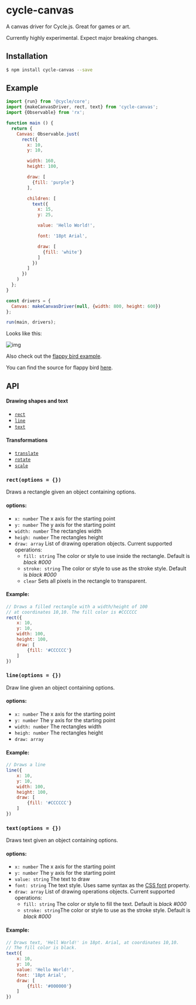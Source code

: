 # cycle-canvas
A canvas driver for Cycle.js. Great for games or art.

Currently highly experimental. Expect major breaking changes.

Installation
---

```bash
$ npm install cycle-canvas --save
```

Example
---

```js
import {run} from '@cycle/core';
import {makeCanvasDriver, rect, text} from 'cycle-canvas';
import {Observable} from 'rx';

function main () {
  return {
    Canvas: Observable.just(
      rect({
        x: 10,
        y: 10,

        width: 160,
        height: 100,

        draw: [
          {fill: 'purple'}
        ],

        children: [
          text({
            x: 15,
            y: 25,

            value: 'Hello World!',

            font: '18pt Arial',

            draw: [
              {fill: 'white'}
            ]
          })
        ]
      })
    )
  };
}

const drivers = {
  Canvas: makeCanvasDriver(null, {width: 800, height: 600})
};

run(main, drivers);
```

Looks like this:

![img](http://i.imgur.com/1LCZxrg.png)

Also check out the [flappy bird example](http://widdersh.in/cycle-canvas).

You can find the source for flappy bird [here](https://github.com/Widdershin/cycle-canvas/tree/master/examples/flappy-bird).

## API

#### Drawing shapes and text

- [`rect`](#rect)
- [`line`](#line)
- [`text`](#text)


#### Transformations
- [`translate`](#translate)
- [`rotate`](#rotate)
- [`scale`](#scale)

### <a id="rect"></a> `rect(options = {})`

Draws a rectangle given an object containing options.

#### options:

- `x: number` The x axis for the starting point
- `y: number` The y axis for the starting point
- `width: number` The rectangles width
- `heigh: number` The rectangles height
- `draw: array` List of drawing operation objects. Current supported operations:
	- `fill: string` The color or style to use inside the rectangle. Default is *black #000*
	- `stroke: string` The color or style to use as the stroke style. Default is *black #000*
	- `clear` Sets all pixels in the rectangle to transparent.

#### Example:
```js
// Draws a filled rectangle with a width/height of 100
// at coordinates 10,10. The fill color is #CCCCCC
rect({
	x: 10,
	y: 10,
	width: 100,
	height: 100,
	draw: [
		{fill: '#CCCCCC'}
	]
})
```

### <a id="line"></a> `line(options = {})`

Draw line given an object containing options.

#### options:

- `x: number` The x axis for the starting point
- `y: number` The y axis for the starting point
- `width: number` The rectangles width
- `heigh: number` The rectangles height
- `draw: array`

#### Example:
```js
// Draws a line
line({
	x: 10,
	y: 10,
	width: 100,
	height: 100,
	draw: [
		{fill: '#CCCCCC'}
	]
})
```

### <a id="text"></a> `text(options = {})`

Draws text given an object containing options.

#### options:

- `x: number` The x axis for the starting point
- `y: number` The y axis for the starting point
- `value: string` The text to draw
- `font: string` The text style. Uses same syntax  as the [CSS font](https://developer.mozilla.org/en-US/docs/Web/CSS/font) property.
- `draw: array` List of drawing operations objects. Current supported operations:
	- `fill: string` The color or style to fill the text. Default is *black #000*
	- `stroke: string`The color or style to use as the stroke style. Default is *black #000*

#### Example:
```js
// Draws text, 'Hell World!' in 18pt. Arial, at coordinates 10,10.
// The fill color is black.
text({
	x: 10,
	y: 10,
	value: 'Hello World!',
	font: '18pt Arial',
	draw: [
		{fill: '#000000'}
	]
})
```
